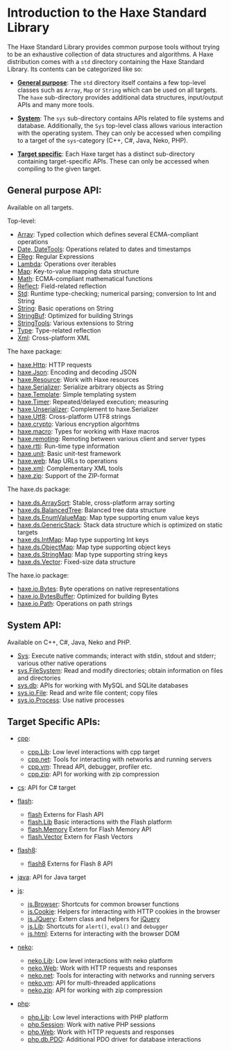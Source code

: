Introduction to the Haxe Standard Library
=======

The Haxe Standard Library provides common purpose tools without trying to be an exhaustive collection of data structures and algorithms. A Haxe distribution comes with a `std` directory containing the Haxe Standard Library. Its contents can be categorized like so:

* [**General purpose**](#general-purpose-api): The `std` directory itself contains a few top-level classes such as `Array`, `Map` or `String` which can be used on all targets. The `haxe` sub-directory provides additional data structures, input/output APIs and many more tools.

* [**System**](#sys-api): The `sys` sub-directory contains APIs related to file systems and database. Additionally, the `Sys` top-level class allows various interaction with the operating system. They can only be accessed when compiling to a target of the `sys`-category (C++, C#, Java, Neko, PHP).

* [**Target specific**](#target-apis): Each Haxe target has a distinct sub-directory containing target-specific APIs. These can only be accessed when compiling to the given target.

<a class="anch" id="general-purpose-api"></a>

General purpose API:
--------------

Available on all targets.

Top-level:

* [Array](http://api.haxe.org/Array.html): Typed collection which defines several ECMA-compliant operations
* [Date, DateTools](http://api.haxe.org/Date.html): Operations related to dates and timestamps
* [EReg](http://api.haxe.org/EReg.html): Regular Expressions
* [Lambda](http://api.haxe.org/Labda.html): Operations over iterables
* [Map](http://api.haxe.org/Map.html): Key-to-value mapping data structure
* [Math](http://api.haxe.org/Math.html): ECMA-compliant mathematical functions
* [Reflect](http://api.haxe.org/Reflect.html): Field-related reflection
* [Std](http://api.haxe.org/Std.html): Runtime type-checking; numerical parsing; conversion to Int and String
* [String](http://api.haxe.org/String.html): Basic operations on String
* [StringBuf](http://api.haxe.org/StringBuf.html): Optimized for building Strings
* [StringTools](http://api.haxe.org/StringTools.html): Various extensions to String
* [Type](http://api.haxe.org/Type.html): Type-related reflection
* [Xml](http://api.haxe.org/Xml.html): Cross-platform XML
 
The haxe package:

* [haxe.Http](http://api.haxe.org/haxe/Http.html): HTTP requests
* [haxe.Json](http://api.haxe.org/haxe/Json.html): Encoding and decoding JSON
* [haxe.Resource](http://api.haxe.org/haxe/Resource.html): Work with Haxe resources
* [haxe.Serializer](http://api.haxe.org/haxe/Serializer.html): Serialize arbitrary objects as String
* [haxe.Template](http://api.haxe.org/haxe/Template.html): Simple templating system
* [haxe.Timer](http://api.haxe.org/haxe/Timer.html): Repeated/delayed execution; measuring
* [haxe.Unserializer](http://api.haxe.org/haxe/Unserializer.html): Complement to haxe.Serializer
* [haxe.Utf8](http://api.haxe.org/haxe/Utf8.html): Cross-platform UTF8 strings
* [haxe.crypto](http://api.haxe.org/haxe/crypto/index.html): Various encryption algorhtms
* [haxe.macro](http://api.haxe.org/haxe/macro/index.html): Types for working with Haxe macros
* [haxe.remoting](http://api.haxe.org/haxe/remoting/index.html): Remoting between various client and server types
* [haxe.rtti](http://api.haxe.org/haxe/rtti/index.html): Run-time type information
* [haxe.unit](http://api.haxe.org/haxe/unit/index.html): Basic unit-test framework
* [haxe.web](http://api.haxe.org/haxe/web/index.html): Map URLs to operations
* [haxe.xml](http://api.haxe.org/haxe/xml/index.html): Complementary XML tools
* [haxe.zip](http://api.haxe.org/haxe/zip/index.html): Support of the ZIP-format

The haxe.ds package:

* [haxe.ds.ArraySort](http://api.haxe.org/haxe/ds/ArraySort.html): Stable, cross-platform array sorting
* [haxe.ds.BalancedTree](http://api.haxe.org/haxe/ds/BalancedTree.html): Balanced tree data structure
* [haxe.ds.EnumValueMap](http://api.haxe.org/haxe/ds/EnumValueMap.html): Map type supporting enum value keys
* [haxe.ds.GenericStack](http://api.haxe.org/haxe/ds/GenericStack.html): Stack data structure which is optimized on static targets
* [haxe.ds.IntMap](http://api.haxe.org/haxe/ds/IntMap.html): Map type supporting Int keys
* [haxe.ds.ObjectMap](http://api.haxe.org/haxe/ds/ObjectMap.html): Map type supporting object keys
* [haxe.ds.StringMap](http://api.haxe.org/haxe/ds/StringMap.html): Map type supporting string keys
* [haxe.ds.Vector](http://api.haxe.org/haxe/ds/Vector.html): Fixed-size data structure

The haxe.io package:

* [haxe.io.Bytes](http://api.haxe.org/haxe/io/Bytes.html): Byte operations on native representations
* [haxe.io.BytesBuffer](http://api.haxe.org/haxe/io/BytesData.html): Optimized for building Bytes
* [haxe.io.Path](http://api.haxe.org/haxe/io/Path.html): Operations on path strings

<a class="anch" id="sys-api"></a>

System API:
--------------

Available on C++, C#, Java, Neko and PHP.

* [Sys](http://api.haxe.org/Sys.html): Execute native commands; interact with stdin, stdout and stderr; various other native operations
* [sys.FileSystem](http://api.haxe.org/sys/FileSystem.html): Read and modify directories; obtain information on files and directories
* [sys.db](http://api.haxe.org/sys/db/index.html): APIs for working with MySQL and SQLite databases
* [sys.io.File](http://api.haxe.org/sys/io/File.html): Read and write file content; copy files
* [sys.io.Process](http://api.haxe.org/sys/io/Process.html): Use native processes

<a class="anch" id="target-apis"></a>

Target Specific APIs:
--------------------------------

* [cpp](http://api.haxe.org/cpp/index.html):

	* [cpp.Lib](http://api.haxe.org/neko/Lib.html): Low level interactions with cpp target
	* [cpp.net](http://api.haxe.org/neko/net/index.html): Tools for interacting with networks and running servers
	* [cpp.vm](http://api.haxe.org/neko/vm/index.html): Thread API, debugger, profiler etc.
	* [cpp.zip](http://api.haxe.org/neko/zip/index.html): API for working with zip compression  

* [cs](http://api.haxe.org/cs/index.html): API for C# target

* [flash](http://api.haxe.org/flash/index.html):

	* [flash](http://api.haxe.org/flash/index.html) Externs for Flash API
	* [flash.Lib](http://api.haxe.org/flash/Lib.html) Basic interactions with the Flash platform
	* [flash.Memory](http://api.haxe.org/flash/Memory.html) Extern for Flash Memory API
	* [flash.Vector](http://api.haxe.org/flash/Vector.html) Extern for Flash Vectors  

* [flash8](http://api.haxe.org/flash8/index.html): 

	* [flash8](http://api.haxe.org/flash8/index.html) Externs for Flash 8 API  

* [java](http://api.haxe.org/java/index.html): API for Java target

* [js](http://api.haxe.org/js/index.html): 

	* [js.Browser](http://api.haxe.org/js/Browser.html): Shortcuts for common browser functions
	* [js.Cookie](http://api.haxe.org/js/Cookie.html): Helpers for interacting with HTTP cookies in the browser
	* [js.JQuery](http://api.haxe.org/js/JQuery.html): Extern class and helpers for [jQuery](http://jquery.com/)
	* [js.Lib](http://api.haxe.org/js/Lib.html): Shortcuts for `alert()`, `eval()` and `debugger`
	* [js.html](http://api.haxe.org/js/html/index.html): Externs for interacting with the browser DOM  

* [neko](http://api.haxe.org/neko/index.html):

	* [neko.Lib](http://api.haxe.org/neko/Lib.html): Low level interactions with neko platform
	* [neko.Web](http://api.haxe.org/neko/Web.html): Work with HTTP requests and responses
	* [neko.net](http://api.haxe.org/neko/net/index.html): Tools for interacting with networks and running servers
	* [neko.vm](http://api.haxe.org/neko/vm/index.html): API for multi-threaded applications
	* [neko.zip](http://api.haxe.org/neko/zip/index.html): API for working with zip compression  

* [php](http://api.haxe.org/php/index.html): 

	* [php.Lib](http://api.haxe.org/php/Lib.html): Low level interactions with PHP platform
	* [php.Session](http://api.haxe.org/php/Session.html): Work with native PHP sessions
	* [php.Web](http://api.haxe.org/php/Web.html): Work with HTTP requests and responses
	* [php.db.PDO](http://api.haxe.org/php/db/PDO.html): Additional PDO driver for database interactions  
